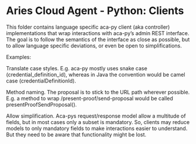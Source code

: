 # Aries Cloud Agent - Python: Clients

This folder contains language specific aca-py client (aka controller) implementations that wrap interactions with aca-py’s admin REST interface. The goal is to follow the semantics of the interface as close as possible, but to allow language specific deviations, or even be open to simplifications.

Examples:

Translate case styles. E.g. aca-py mostly uses snake case (credential_definition_id), whereas in Java the convention would be camel case (credentialDefinitionId).

Method naming. The proposal is to stick to the URL path wherever possible. E.g. a method to wrap /present-proof/send-proposal would be called presentProofSendProposal().

Allow simplification. Aca-pys request/response model allow a multitude of fields, but in most cases only a subset is mandatory. So, clients may reduce models to only mandatory fields to make interactions easier to understand. But they need to be aware that functionality might be lost.
